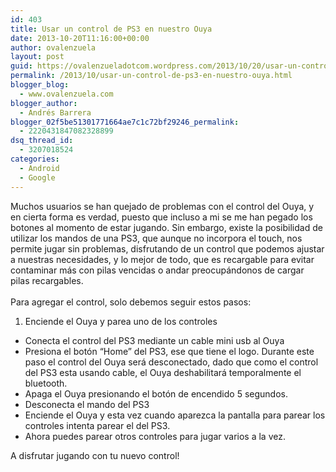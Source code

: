 ```yaml
---
id: 403
title: Usar un control de PS3 en nuestro Ouya
date: 2013-10-20T11:16:00+00:00
author: ovalenzuela
layout: post
guid: https://ovalenzueladotcom.wordpress.com/2013/10/20/usar-un-control-de-ps3-en-nuestro-ouya
permalink: /2013/10/usar-un-control-de-ps3-en-nuestro-ouya.html
blogger_blog:
  - www.ovalenzuela.com
blogger_author:
  - Andrés Barrera
blogger_02f5be51301771664ae7c1c72bf29246_permalink:
  - 2220431847082328899
dsq_thread_id:
  - 3207018524
categories:
  - Android
  - Google
---
```

Muchos usuarios se han quejado de problemas con el control del Ouya, y en cierta forma es verdad, puesto que incluso a mi se me han pegado los botones al momento de estar jugando. Sin embargo, existe la posibilidad de utilizar los mandos de una PS3, que aunque no incorpora el touch, nos permite jugar sin problemas, disfrutando de un control que podemos ajustar a nuestras necesidades, y lo mejor de todo, que es recargable para evitar contaminar más con pilas vencidas o andar preocupándonos de cargar pilas recargables.  
<a name='more'></a>  
Para agregar el control, solo debemos seguir estos pasos: 

  1. Enciende el Ouya y parea uno de los controles
  * Conecta el control del PS3 mediante un cable mini usb al Ouya
  * Presiona el botón &#8220;Home&#8221; del PS3, ese que tiene el logo. Durante este paso el control del Ouya será desconectado, dado que como el control del PS3 esta usando cable, el Ouya deshabilitará temporalmente el bluetooth.
  * Apaga el Ouya presionando el botón de encendido 5 segundos.
  * Desconecta el mando del PS3
  * Enciende el Ouya y esta vez cuando aparezca la pantalla para parear los controles intenta parear el del PS3.
  * Ahora puedes parear otros controles para jugar varios a la vez.
</ol> 

A disfrutar jugando con tu nuevo control!